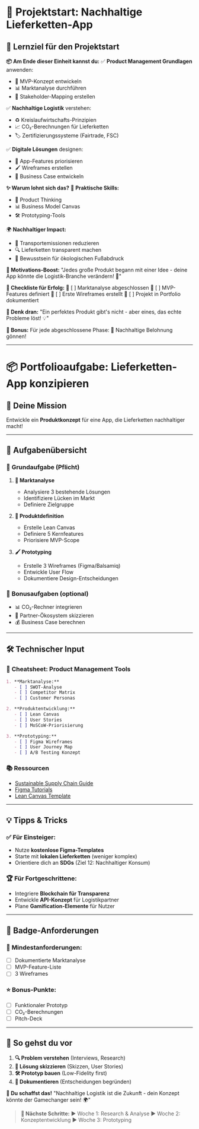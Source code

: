 # 🌱 **Projektstart: Nachhaltige Lieferketten-App**

## 🎯 **Lernziel für den Projektstart**

**📦 Am Ende dieser Einheit kannst du:**
✅ **Product Management Grundlagen** anwenden:
   - 🎯 MVP-Konzept entwickeln
   - 📊 Marktanalyse durchführen
   - 👥 Stakeholder-Mapping erstellen

✅ **Nachhaltige Logistik** verstehen:
   - ♻️ Kreislaufwirtschafts-Prinzipien
   - 📈 CO₂-Berechnungen für Lieferketten
   - 🏷️ Zertifizierungssysteme (Fairtrade, FSC)

✅ **Digitale Lösungen** designen:
   - 📱 App-Features priorisieren
   - 🖌️ Wireframes erstellen
   - 📝 Business Case entwickeln

**✨ Warum lohnt sich das?**
🔧 **Praktische Skills:**
   - 🧠 Product Thinking
   - 📊 Business Model Canvas
   - 🛠️ Prototyping-Tools

🌍 **Nachhaltiger Impact:**
   - 🚛 Transportemissionen reduzieren
   - 🔍 Lieferketten transparent machen
   - 💚 Bewusstsein für ökologischen Fußabdruck

**💪 Motivations-Boost:**
"Jedes große Produkt begann mit einer Idee - 
deine App könnte die Logistik-Branche verändern! 🚀"

**📌 Checkliste für Erfolg:**
🔹 [ ] Marktanalyse abgeschlossen
🔹 [ ] MVP-Features definiert
🔹 [ ] Erste Wireframes erstellt
🔹 [ ] Projekt in Portfolio dokumentiert

**🚨 Denk dran:**
"Ein perfektes Produkt gibt's nicht - 
aber eines, das echte Probleme löst! 💡"

**🎁 Bonus:**
Für jede abgeschlossene Phase: 🌱 Nachhaltige Belohnung gönnen!

---

# 📦 **Portfolioaufgabe: Lieferketten-App konzipieren**

## 🎯 **Deine Mission**
Entwickle ein **Produktkonzept** für eine App, die Lieferketten nachhaltiger macht!

---

## 🌟 **Aufgabenübersicht**
### 🔹 **Grundaufgabe (Pflicht)**
1. **🔎 Marktanalyse**
   - Analysiere 3 bestehende Lösungen
   - Identifiziere Lücken im Markt
   - Definiere Zielgruppe

2. **🎯 Produktdefinition**
   - Erstelle Lean Canvas
   - Definiere 5 Kernfeatures
   - Priorisiere MVP-Scope

3. **🖌️ Prototyping**
   - Erstelle 3 Wireframes (Figma/Balsamiq)
   - Entwickle User Flow
   - Dokumentiere Design-Entscheidungen

### 🔹 **Bonusaufgaben (optional)**
- 📊 CO₂-Rechner integrieren
- 🤝 Partner-Ökosystem skizzieren
- 💰 Business Case berechnen

---

## 🛠 **Technischer Input**
### 📜 **Cheatsheet: Product Management Tools**
```markdown
1. **Marktanalyse:**
   - [ ] SWOT-Analyse
   - [ ] Competitor Matrix
   - [ ] Customer Personas

2. **Produktentwicklung:**
   - [ ] Lean Canvas
   - [ ] User Stories
   - [ ] MoSCoW-Priorisierung

3. **Prototyping:**
   - [ ] Figma Wireframes
   - [ ] User Journey Map
   - [ ] A/B Testing Konzept
```

### 📚 **Ressourcen**
- [Sustainable Supply Chain Guide](https://www.unglobalcompact.org/)
- [Figma Tutorials](https://www.figma.com/resources/learn-design/)
- [Lean Canvas Template](https://leanstack.com/leancanvas)

---

## 💡 **Tipps & Tricks**
### ✅ **Für Einsteiger:**
- Nutze **kostenlose Figma-Templates**
- Starte mit **lokalen Lieferketten** (weniger komplex)
- Orientiere dich an **SDGs** (Ziel 12: Nachhaltiger Konsum)

### 🏆 **Für Fortgeschrittene:**
- Integriere **Blockchain für Transparenz**
- Entwickle **API-Konzept** für Logistikpartner
- Plane **Gamification-Elemente** für Nutzer

---

## 🔖 **Badge-Anforderungen**
### 🏅 **Mindestanforderungen:**
- [ ] Dokumentierte Marktanalyse
- [ ] MVP-Feature-Liste
- [ ] 3 Wireframes

### ⭐ **Bonus-Punkte:**
- [ ] Funktionaler Prototyp
- [ ] CO₂-Berechnungen
- [ ] Pitch-Deck

---

## 📌 **So gehst du vor**
1. **🔍 Problem verstehen** (Interviews, Research)
2. **🎨 Lösung skizzieren** (Skizzen, User Stories)
3. **🛠 Prototyp bauen** (Low-Fidelity first)
4. **📝 Dokumentieren** (Entscheidungen begründen)

**🚀 Du schaffst das!**
"Nachhaltige Logistik ist die Zukunft - 
dein Konzept könnte der Gamechanger sein! 🌍"

> **🔗 Nächste Schritte:**
> ▶️ Woche 1: Research & Analyse
> ▶️ Woche 2: Konzeptentwicklung
> ▶️ Woche 3: Prototyping